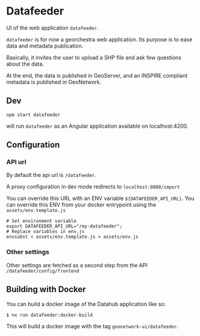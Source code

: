 # Datafeeder

UI of the web application `datafeeder`.

`datafeeder` is for now a georchestra web application. Its purpose is to ease data and metadata publication.

Basically, it invites the user to upload a SHP file and ask few questions about the data.

At the end, the data is published in GeoServer, and an INSPIRE compliant metadata is published in GeoNetwork.

## Dev

```
npm start datafeeder
```

will run `datafeeder` as an Angular application available on localhost:4200.

## Configuration

### API url

By default the api url is `/datafeeder`.

A proxy configuration in dev mode redirects to `localhost:8080/import`

You can override this URL with an ENV variable `${DATAFEEDER_API_URL}`.
You can override this ENV from your docker entrypoint using the `assets/env.template.js`

```
# Set environment variable
export DATAFEEDER_API_URL="/my-datafeeder";
# Replace variables in env.js
envsubst < assets/env.template.js > assets/env.js
```

### Other settings

Other settings are fetched as a second step from the API `/datafeeder/config/frontend`

## Building with Docker

You can build a docker image of the Datahub application like so:

```bash
$ nx run datafeeder:docker-build
```

This will build a docker image with the tag `geonetwork-ui/datafeeder`.
